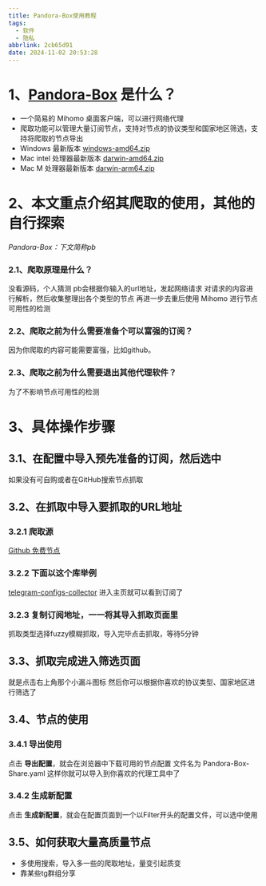```yaml
---
title: Pandora-Box使用教程
tags:
  - 软件
  - 隐私
abbrlink: 2cb65d91
date: 2024-11-02 20:53:28
---
```


# 1、[Pandora-Box](https://github.com/snakem982/Pandora-Box) 是什么？
* 一个简易的 Mihomo 桌面客户端，可以进行网络代理
* 爬取功能可以管理大量订阅节点，支持对节点的协议类型和国家地区筛选，支持将爬取的节点导出
* Windows 最新版本 [windows-amd64.zip ](https://github.com/snakem982/Pandora-Box/releases/download/v0.2.20/windows-amd64.zip)
* Mac intel 处理器最新版本 [darwin-amd64.zip](https://github.com/snakem982/Pandora-Box/releases/download/v0.2.20/darwin-amd64.zip)
* Mac M 处理器最新版本 [darwin-arm64.zip](https://github.com/snakem982/Pandora-Box/releases/download/v0.2.20/darwin-arm64.zip)

# 2、本文重点介绍其爬取的使用，其他的自行探索
*Pandora-Box：下文简称pb*

### 2.1、爬取原理是什么？
没看源码，个人猜测
pb会根据你输入的url地址，发起网络请求
对请求的内容进行解析，然后收集整理出各个类型的节点
再进一步去重后使用 Mihomo 进行节点可用性的检测

### 2.2、爬取之前为什么需要准备个可以富强的订阅？
因为你爬取的内容可能需要富强，比如github。

### 2.3、爬取之前为什么需要退出其他代理软件？
为了不影响节点可用性的检测

# 3、具体操作步骤
## 3.1、在配置中导入预先准备的订阅，然后选中
如果没有可自购或者在GitHub搜索节点抓取

## 3.2、在抓取中导入要抓取的URL地址
### 3.2.1 爬取源
[Github 免费节点 ](https://github.com/search?q=vless&type=repositories&s=updated&o=desc)

### 3.2.2 下面以这个库举例
[telegram-configs-collector](https://github.com/soroushmirzaei/telegram-configs-collector)
进入主页就可以看到订阅了

### 3.2.3 复制订阅地址，一一将其导入抓取页面里
抓取类型选择fuzzy模糊抓取，导入完毕点击抓取，等待5分钟

## 3.3、抓取完成进入筛选页面
就是点击右上角那个小漏斗图标
然后你可以根据你喜欢的协议类型、国家地区进行筛选了

## 3.4、节点的使用
### 3.4.1 导出使用
点击 **导出配置**，就会在浏览器中下载可用的节点配置
文件名为 Pandora-Box-Share.yaml
这样你就可以导入到你喜欢的代理工具中了

### 3.4.2 生成新配置
点击 **生成新配置**，就会在配置页面到一个以Filter开头的配置文件，可以选中使用

## 3.5、如何获取大量高质量节点

* 多使用搜索，导入多一些的爬取地址，量变引起质变
* 靠某些tg群组分享
